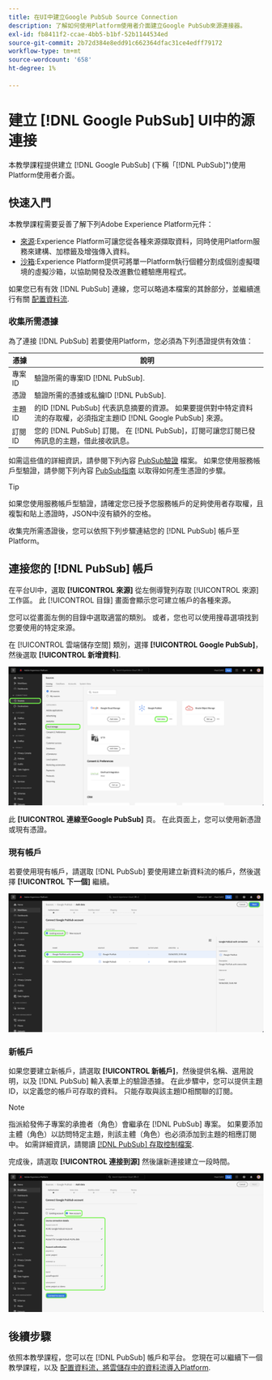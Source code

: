 ```yaml
---
title: 在UI中建立Google PubSub Source Connection
description: 了解如何使用Platform使用者介面建立Google PubSub來源連接器。
exl-id: fb8411f2-ccae-4bb5-b1bf-52b1144534ed
source-git-commit: 2b72d384e8edd91c662364dfac31ce4edff79172
workflow-type: tm+mt
source-wordcount: '658'
ht-degree: 1%

---
```


# 建立 [!DNL Google PubSub] UI中的源連接

本教學課程提供建立 [!DNL Google PubSub] (下稱「[!DNL PubSub]&quot;)使用Platform使用者介面。

## 快速入門

本教學課程需要妥善了解下列Adobe Experience Platform元件：

* [來源](../../../../home.md):Experience Platform可讓您從各種來源擷取資料，同時使用Platform服務來建構、加標籤及增強傳入資料。
* [沙箱](../../../../../sandboxes/home.md):Experience Platform提供可將單一Platform執行個體分割成個別虛擬環境的虛擬沙箱，以協助開發及改進數位體驗應用程式。

如果您已有有效 [!DNL PubSub] 連線，您可以略過本檔案的其餘部分，並繼續進行有關 [配置資料流](../../dataflow/batch/cloud-storage.md).

### 收集所需憑據

為了連接 [!DNL PubSub] 若要使用Platform，您必須為下列憑證提供有效值：

| 憑據 | 說明 |
| ---------- | ----------- |
| 專案 ID | 驗證所需的專案ID [!DNL PubSub]. |
| 憑證 | 驗證所需的憑據或私鑰ID [!DNL PubSub]. |
| 主題ID | 的ID [!DNL PubSub] 代表訊息摘要的資源。 如果要提供對中特定資料流的存取權，必須指定主題ID [!DNL Google PubSub] 來源。 |
| 訂閱ID | 您的 [!DNL PubSub] 訂閱。 在 [!DNL PubSub]，訂閱可讓您訂閱已發佈訊息的主題，借此接收訊息。 |

如需這些值的詳細資訊，請參閱下列內容 [PubSub驗證](https://cloud.google.com/pubsub/docs/authentication) 檔案。 如果您使用服務帳戶型驗證，請參閱下列內容 [PubSub指南](https://cloud.google.com/docs/authentication/production#create_service_account) 以取得如何產生憑證的步驟。

>[!TIP]
>
>如果您使用服務帳戶型驗證，請確定您已授予您服務帳戶的足夠使用者存取權，且複製和貼上憑證時，JSON中沒有額外的空格。

收集完所需憑證後，您可以依照下列步驟連結您的 [!DNL PubSub] 帳戶至Platform。

## 連接您的 [!DNL PubSub] 帳戶

在平台UI中，選取 **[!UICONTROL 來源]** 從左側導覽列存取 [!UICONTROL 來源] 工作區。 此 [!UICONTROL 目錄] 畫面會顯示您可建立帳戶的各種來源。

您可以從畫面左側的目錄中選取適當的類別。 或者，您也可以使用搜尋選項找到您要使用的特定來源。

在 [!UICONTROL 雲端儲存空間] 類別，選擇 **[!UICONTROL Google PubSub]**，然後選取 **[!UICONTROL 新增資料]**.

![Experience PlatformUI上的來源目錄。](../../../../images/tutorials/create/google-pubsub/catalog.png)

此 **[!UICONTROL 連線至Google PubSub]** 頁。 在此頁面上，您可以使用新憑證或現有憑證。

### 現有帳戶

若要使用現有帳戶，請選取 [!DNL PubSub] 要使用建立新資料流的帳戶，然後選擇 **[!UICONTROL 下一個]** 繼續。

![來源工作流程中的現有帳戶選項。](../../../../images/tutorials/create/google-pubsub/existing.png)

### 新帳戶

如果您要建立新帳戶，請選取 **[!UICONTROL 新帳戶]**，然後提供名稱、選用說明，以及 [!DNL PubSub] 輸入表單上的驗證憑據。 在此步驟中，您可以提供主題ID，以定義您的帳戶可存取的資料。 只能存取與該主題ID相關聯的訂閱。

>[!NOTE]
>
>指派給發佈子專案的承擔者（角色）會繼承在 [!DNL PubSub] 專案。 如果要添加主體（角色）以訪問特定主題，則該主體（角色）也必須添加到主題的相應訂閱中。 如需詳細資訊，請閱讀 [[!DNL PubSub] 存取控制檔案](https://cloud.google.com/pubsub/docs/access-control).

完成後，請選取 **[!UICONTROL 連接到源]** 然後讓新連接建立一段時間。

![來源工作流程中的新帳戶介面。](../../../../images/tutorials/create/google-pubsub/new.png)

## 後續步驟

依照本教學課程，您可以在 [!DNL PubSub] 帳戶和平台。 您現在可以繼續下一個教學課程，以及 [配置資料流，將雲儲存中的資料流導入Platform](../../dataflow/streaming/cloud-storage-streaming.md).
